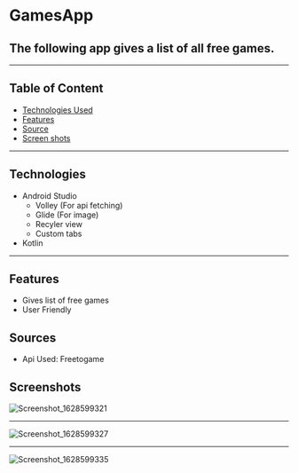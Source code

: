 # GamesApp
## The following app gives a list of all free games.
***

## Table of Content
* [Technologies Used](#Technologies%Used)
* [Features](#Features)
* [Source](#Sources)
* [Screen shots](#Screen%shots)
***

## Technologies
* Android Studio
  * Volley (For api fetching)
  * Glide  (For image)
  * Recyler view
  * Custom tabs
* Kotlin
***

## Features
* Gives list of free games
* User Friendly

## Sources
* Api Used: Freetogame

## Screenshots
![Screenshot_1628599321](https://user-images.githubusercontent.com/47079969/128870134-983daa36-eb1d-4100-9c08-0f318b33cb22.png)
***
![Screenshot_1628599327](https://user-images.githubusercontent.com/47079969/128870142-34729ad6-bb95-46aa-a8fe-09bab60f4965.png)
***
![Screenshot_1628599335](https://user-images.githubusercontent.com/47079969/128870155-df7db5cc-dcb5-4345-8890-33d19608183c.png)
